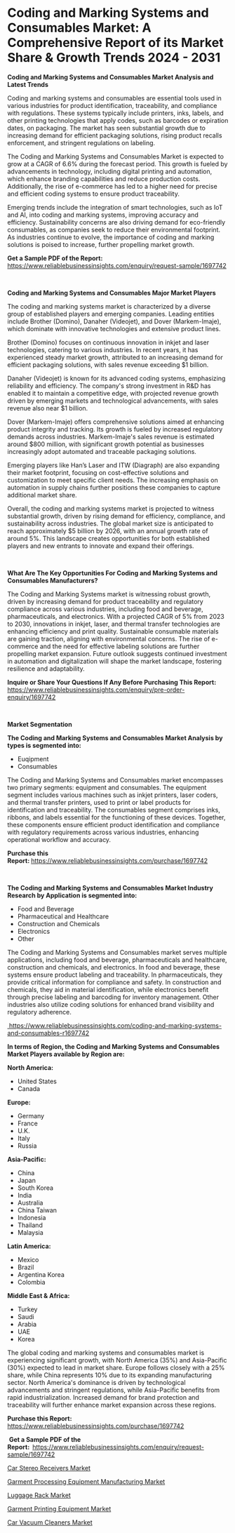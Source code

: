 <p><h1>Coding and Marking Systems and Consumables Market: A Comprehensive Report of its Market Share & Growth Trends 2024 - 2031</h1></p><p><strong>Coding and Marking Systems and Consumables Market Analysis and Latest Trends</strong></p>
<p><p>Coding and marking systems and consumables are essential tools used in various industries for product identification, traceability, and compliance with regulations. These systems typically include printers, inks, labels, and other printing technologies that apply codes, such as barcodes or expiration dates, on packaging. The market has seen substantial growth due to increasing demand for efficient packaging solutions, rising product recalls enforcement, and stringent regulations on labeling.</p><p>The Coding and Marking Systems and Consumables Market is expected to grow at a CAGR of 6.6% during the forecast period. This growth is fueled by advancements in technology, including digital printing and automation, which enhance branding capabilities and reduce production costs. Additionally, the rise of e-commerce has led to a higher need for precise and efficient coding systems to ensure product traceability.</p><p>Emerging trends include the integration of smart technologies, such as IoT and AI, into coding and marking systems, improving accuracy and efficiency. Sustainability concerns are also driving demand for eco-friendly consumables, as companies seek to reduce their environmental footprint. As industries continue to evolve, the importance of coding and marking solutions is poised to increase, further propelling market growth.</p></p>
<p><strong>Get a Sample PDF of the Report:&nbsp;</strong> <a href="https://www.reliablebusinessinsights.com/enquiry/request-sample/1697742?utm_campaign=1094&utm_medium=2&utm_source=Github&utm_content=ia&utm_term=03102024&utm_id=coding-and-marking-systems-and-consumables">https://www.reliablebusinessinsights.com/enquiry/request-sample/1697742</a></p>
<p>&nbsp;</p>
<p><strong>Coding and Marking Systems and Consumables Major Market Players</strong></p>
<p><p>The coding and marking systems market is characterized by a diverse group of established players and emerging companies. Leading entities include Brother (Domino), Danaher (Videojet), and Dover (Markem-Imaje), which dominate with innovative technologies and extensive product lines. </p><p>Brother (Domino) focuses on continuous innovation in inkjet and laser technologies, catering to various industries. In recent years, it has experienced steady market growth, attributed to an increasing demand for efficient packaging solutions, with sales revenue exceeding $1 billion.</p><p>Danaher (Videojet) is known for its advanced coding systems, emphasizing reliability and efficiency. The company's strong investment in R&D has enabled it to maintain a competitive edge, with projected revenue growth driven by emerging markets and technological advancements, with sales revenue also near $1 billion.</p><p>Dover (Markem-Imaje) offers comprehensive solutions aimed at enhancing product integrity and tracking. Its growth is fueled by increased regulatory demands across industries. Markem-Imaje's sales revenue is estimated around $800 million, with significant growth potential as businesses increasingly adopt automated and traceable packaging solutions.</p><p>Emerging players like Han’s Laser and ITW (Diagraph) are also expanding their market footprint, focusing on cost-effective solutions and customization to meet specific client needs. The increasing emphasis on automation in supply chains further positions these companies to capture additional market share.</p><p>Overall, the coding and marking systems market is projected to witness substantial growth, driven by rising demand for efficiency, compliance, and sustainability across industries. The global market size is anticipated to reach approximately $5 billion by 2026, with an annual growth rate of around 5%. This landscape creates opportunities for both established players and new entrants to innovate and expand their offerings.</p></p>
<p>&nbsp;</p>
<p><strong>What Are The Key Opportunities For Coding and Marking Systems and Consumables Manufacturers?</strong></p>
<p><p>The Coding and Marking Systems market is witnessing robust growth, driven by increasing demand for product traceability and regulatory compliance across various industries, including food and beverage, pharmaceuticals, and electronics. With a projected CAGR of 5% from 2023 to 2030, innovations in inkjet, laser, and thermal transfer technologies are enhancing efficiency and print quality. Sustainable consumable materials are gaining traction, aligning with environmental concerns. The rise of e-commerce and the need for effective labeling solutions are further propelling market expansion. Future outlook suggests continued investment in automation and digitalization will shape the market landscape, fostering resilience and adaptability.</p></p>
<p><strong>Inquire or Share Your Questions If Any Before Purchasing This Report:</strong> <a href="https://www.reliablebusinessinsights.com/enquiry/pre-order-enquiry/1697742?utm_campaign=1094&utm_medium=2&utm_source=Github&utm_content=ia&utm_term=03102024&utm_id=coding-and-marking-systems-and-consumables">https://www.reliablebusinessinsights.com/enquiry/pre-order-enquiry/1697742</a></p>
<p>&nbsp;</p>
<p><strong>Market Segmentation</strong></p>
<p><strong>The Coding and Marking Systems and Consumables Market Analysis by types is segmented into:</strong></p>
<p><ul><li>Euqipment</li><li>Consumables</li></ul></p>
<p><p>The Coding and Marking Systems and Consumables market encompasses two primary segments: equipment and consumables. The equipment segment includes various machines such as inkjet printers, laser coders, and thermal transfer printers, used to print or label products for identification and traceability. The consumables segment comprises inks, ribbons, and labels essential for the functioning of these devices. Together, these components ensure efficient product identification and compliance with regulatory requirements across various industries, enhancing operational workflow and accuracy.</p></p>
<p><strong>Purchase this Report:&nbsp;</strong><a href="https://www.reliablebusinessinsights.com/purchase/1697742?utm_campaign=1094&utm_medium=2&utm_source=Github&utm_content=ia&utm_term=03102024&utm_id=coding-and-marking-systems-and-consumables">https://www.reliablebusinessinsights.com/purchase/1697742</a></p>
<p>&nbsp;</p>
<p><strong>The Coding and Marking Systems and Consumables Market Industry Research by Application is segmented into:</strong></p>
<p><ul><li>Food and Beverage</li><li>Pharmaceutical and Healthcare</li><li>Construction and Chemicals</li><li>Electronics</li><li>Other</li></ul></p>
<p><p>The Coding and Marking Systems and Consumables market serves multiple applications, including food and beverage, pharmaceuticals and healthcare, construction and chemicals, and electronics. In food and beverage, these systems ensure product labeling and traceability. In pharmaceuticals, they provide critical information for compliance and safety. In construction and chemicals, they aid in material identification, while electronics benefit through precise labeling and barcoding for inventory management. Other industries also utilize coding solutions for enhanced brand visibility and regulatory adherence.</p></p>
<p><a href="https://www.reliablebusinessinsights.com/coding-and-marking-systems-and-consumables-r1697742?utm_campaign=1094&utm_medium=2&utm_source=Github&utm_content=ia&utm_term=03102024&utm_id=coding-and-marking-systems-and-consumables">&nbsp;https://www.reliablebusinessinsights.com/coding-and-marking-systems-and-consumables-r1697742</a></p>
<p><strong>In terms of Region, the Coding and Marking Systems and Consumables Market Players available by Region are:</strong></p>
<p>
    <p> <strong> North America: </strong>
        <ul>
            <li>United States</li>
            <li>Canada</li>
        </ul>
        </p> 
    <p> <strong> Europe: </strong>
        <ul>
            <li>Germany</li>
            <li>France</li>
            <li>U.K.</li>
            <li>Italy</li>
            <li>Russia</li>
        </ul>
        </p> 
    <p> <strong> Asia-Pacific: </strong>
        <ul>
            <li>China</li>
            <li>Japan</li>
            <li>South Korea</li>
            <li>India</li>
            <li>Australia</li>
            <li>China Taiwan</li>
            <li>Indonesia</li>
            <li>Thailand</li>
            <li>Malaysia</li>
        </ul>
        </p> 
    <p> <strong> Latin America: </strong>
        <ul>
            <li>Mexico</li>
            <li>Brazil</li>
            <li>Argentina Korea</li>
            <li>Colombia</li>
        </ul>
        </p> 
    <p> <strong> Middle East & Africa: </strong>
        <ul>
            <li>Turkey</li>
            <li>Saudi</li>
            <li>Arabia</li>
            <li>UAE</li>
            <li>Korea</li>
        </ul>
    </p>
    </p>
<p><p>The global coding and marking systems and consumables market is experiencing significant growth, with North America (35%) and Asia-Pacific (30%) expected to lead in market share. Europe follows closely with a 25% share, while China represents 10% due to its expanding manufacturing sector. North America's dominance is driven by technological advancements and stringent regulations, while Asia-Pacific benefits from rapid industrialization. Increased demand for brand protection and traceability will further enhance market expansion across these regions.</p></p>
<p><strong>Purchase this Report: </strong><a href="https://www.reliablebusinessinsights.com/purchase/1697742?utm_campaign=1094&utm_medium=2&utm_source=Github&utm_content=ia&utm_term=03102024&utm_id=coding-and-marking-systems-and-consumables">https://www.reliablebusinessinsights.com/purchase/1697742</a></p>
<p>&nbsp;<strong>Get a Sample PDF of the Report:&nbsp;&nbsp;</strong><a href="https://www.reliablebusinessinsights.com/enquiry/request-sample/1697742?utm_campaign=1094&utm_medium=2&utm_source=Github&utm_content=ia&utm_term=03102024&utm_id=coding-and-marking-systems-and-consumables">https://www.reliablebusinessinsights.com/enquiry/request-sample/1697742</a></p>
<p><strong></strong></p>
<p><p><a href="https://www.linkedin.com/pulse/evolution-car-stereo-receivers-market-key-shifts-from-2024-ug0uf?utm_campaign=1094&utm_medium=2&utm_source=Github&utm_content=ia&utm_term=03102024&utm_id=coding-and-marking-systems-and-consumables">Car Stereo Receivers Market</a></p><p><a href="https://github.com/SaraPrifti82/Market-Research-Report-List-1/blob/main/garment-processing-equipment-manufacturing-market.md?utm_campaign=1094&utm_medium=2&utm_source=Github&utm_content=ia&utm_term=03102024&utm_id=coding-and-marking-systems-and-consumables">Garment Processing Equipment Manufacturing Market</a></p><p><a href="https://www.linkedin.com/pulse/key-drivers-luggage-rack-market-trends-future-outlook-2024-2031-v9gne?utm_campaign=1094&utm_medium=2&utm_source=Github&utm_content=ia&utm_term=03102024&utm_id=coding-and-marking-systems-and-consumables">Luggage Rack Market</a></p><p><a href="https://github.com/SotoRodolfo12/Market-Research-Report-List-1/blob/main/garment-printing-equipment-market.md?utm_campaign=1094&utm_medium=2&utm_source=Github&utm_content=ia&utm_term=03102024&utm_id=coding-and-marking-systems-and-consumables">Garment Printing Equipment Market</a></p><p><a href="https://www.linkedin.com/pulse/navigating-car-vacuum-cleaners-market-expert-analysis-forecast-g0gwe?utm_campaign=1094&utm_medium=2&utm_source=Github&utm_content=ia&utm_term=03102024&utm_id=coding-and-marking-systems-and-consumables">Car Vacuum Cleaners Market</a></p></p>